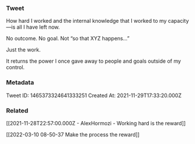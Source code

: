 ### Tweet
How hard I worked and the internal knowledge that I worked to my capacity—is all I have left now.

No outcome. No goal. Not “so that XYZ happens…”

Just the work. 

It returns the power I once gave away to people and goals outside of my control.

### Metadata
Tweet ID: 1465373324641333251
Created At: 2021-11-29T17:33:20.000Z

### Related
[[2021-11-28T22:57:00.000Z - AlexHormozi - Working hard is the reward]]

[[2022-03-10 08-50-37 Make the process the reward]]
